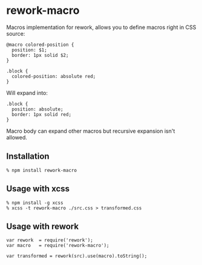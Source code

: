 # rework-macro

Macros implementation for rework, allows you to define macros right in CSS
source:

    @macro colored-position {
      position: $1;
      border: 1px solid $2;
    }

    .block {
      colored-position: absolute red;
    }

Will expand into:

    .block {
      position: absolute;
      border: 1px solid red;
    }

Macro body can expand other macros but recursive expansion isn't allowed.

## Installation

    % npm install rework-macro

## Usage with xcss

    % npm install -g xcss
    % xcss -t rework-macro ./src.css > transformed.css

## Usage with rework

    var rework  = require('rework');
    var macro   = require('rework-macro');

    var transformed = rework(src).use(macro).toString();
